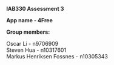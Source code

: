 **IAB330 Assessment 3**

**App name - 4Free**

**Group members:**

Oscar Li - n9706909  
Steven Hua - n10317601  
Markus Henriksen Fossnes - n10305343  

